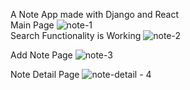 A Note App made with Django and React 
<br />
Main Page
![note-1](https://github.com/user-attachments/assets/f4463790-bb92-46bf-894b-1eec9a8a84f8)
<br />
Search Functionality is Working
![note-2](https://github.com/user-attachments/assets/8a3a0ce0-90d1-4525-a504-e5c159759ba7)
<br />

Add Note Page
![note-3](https://github.com/user-attachments/assets/d24a5f3e-9839-42a8-b9fe-eff900212d3b)
<br />

Note Detail Page
![note-detail - 4](https://github.com/user-attachments/assets/a73bbea7-7695-4a33-a86f-ab66ca464612)
